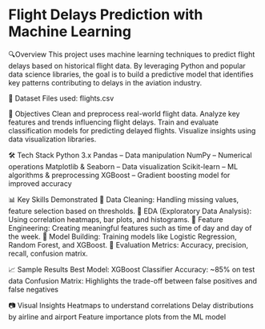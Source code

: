 # Flight Delays Prediction with Machine Learning

🔍Overview
This project uses machine learning techniques to predict flight delays based on historical flight data. By leveraging Python and popular data science libraries, the goal is to build a predictive model that identifies key patterns contributing to delays in the aviation industry.

📂 Dataset
Files used: flights.csv

🧠 Objectives
Clean and preprocess real-world flight data.
Analyze key features and trends influencing flight delays.
Train and evaluate classification models for predicting delayed flights.
Visualize insights using data visualization libraries.

🛠️ Tech Stack
Python 3.x
Pandas – Data manipulation
NumPy – Numerical operations
Matplotlib & Seaborn – Data visualization
Scikit-learn – ML algorithms & preprocessing
XGBoost – Gradient boosting model for improved accuracy

📊 Key Skills Demonstrated
📌 Data Cleaning: Handling missing values, feature selection based on thresholds.
📌 EDA (Exploratory Data Analysis): Using correlation heatmaps, bar plots, and histograms.
📌 Feature Engineering: Creating meaningful features such as time of day and day of the week.
📌 Model Building: Training models like Logistic Regression, Random Forest, and XGBoost.
📌 Evaluation Metrics: Accuracy, precision, recall, confusion matrix.

📈 Sample Results
Best Model: XGBoost Classifier
Accuracy: ~85% on test data
Confusion Matrix: Highlights the trade-off between false positives and false negatives

📷 Visual Insights
Heatmaps to understand correlations
Delay distributions by airline and airport
Feature importance plots from the ML model
